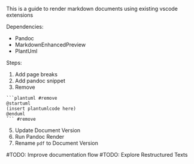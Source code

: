 This is a guide to render markdown documents using existing vscode extensions

Dependencies:
* Pandoc
* MarkdownEnhancedPreview
* PlantUml

Steps:
1. Add page breaks
2. Add pandoc snippet
4. Remove 
```shell
```plantuml #remove
@startuml
(insert plantumlcode here)
@enduml
``` #remove
```
5. Update Document Version
6. Run Pandoc Render
7. Rename `pdf` to Document Version

#TODO: Improve documentation flow
#TODO: Explore Restructured Texts